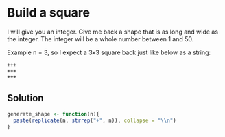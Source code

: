 # Build a square

I will give you an integer. Give me back a shape that is as long and wide as the integer. The integer will be a whole number between 1 and 50.

Example
n = 3, so I expect a 3x3 square back just like below as a string:
```
+++
+++
+++
```

## Solution

```R
generate_shape <- function(n){
  paste(replicate(n, strrep("+", n)), collapse = "\\n")
}
```